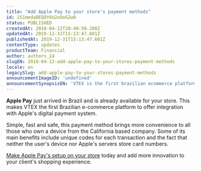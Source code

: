 ```yaml
---
title: "Add Apple Pay to your store's payment methods"
id: 2S1medaBEQOY6U2oOoG2wO
status: PUBLISHED
createdAt: 2018-04-12T20:40:50.288Z
updatedAt: 2019-12-31T15:13:47.601Z
publishedAt: 2019-12-31T15:13:47.601Z
contentType: updates
productTeam: Financial
author: authors_24
slugEN: 2018-04-12-add-apple-pay-to-your-stores-payment-methods
locale: en
legacySlug: add-apple-pay-to-your-stores-payment-methods
announcementImageID: 'undefined'
announcementSynopsisEN: 'VTEX is the first brazilian ecommerce platform to offer full integration with Apple Pay.'
---
```


__Apple Pay__ just arrived in Brazil and is already available for your store. This makes VTEX the first Brazilian e-commerce platform to offer integration with Apple's digital payment system.

Simple, fast and safe, this payment method brings more convenience to all those who own a device from the California based company. Some of its main benefits include unique codes for each transaction and the fact that neither the user's device nor Apple's servers store card numbers.

[Make Apple Pay's setup on your store](/en/tutorial/setting-up-payments-with-apple-pay) today and add more innovation to your client's shopping experience.
